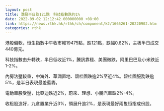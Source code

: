 ```yaml
---
layout: post
title: 港股半日跌121點　科技指數跌約1%
date: 2022-09-02 12:12:42.000000000 +08:00
link: https://news.rthk.hk/rthk/ch/component/k2/1665261-20220902.htm
categories: rthk
---
```


港股偏軟，恒生指數中午收市報19475點，跌121點，跌幅0.62%，主板半日成交440億元。

科技指數由升轉跌，半日低收近1%，騰訊靠穩、美團微跌，阿里巴巴及小米跌近1-2%。

內房沽壓較重，中海外、華潤置地、碧桂園跌逾2%至近4%。碧桂園服務跌逾5%，是半日表現最差藍籌。 

電動車股受壓，比亞迪跌近2%，蔚來、理想、小鵬汽車跌2%-4%。

收租股造好，九倉置業升近3%，領展升逾2%，是表現最好兩隻恒指成份股。
